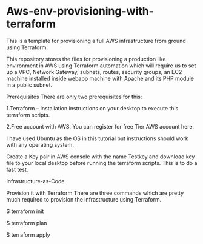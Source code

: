 # Aws-env-provisioning-with-terraform
This is a template for provisioning a full AWS infrastructure from ground using Terraform.

This repository stores the files for provisioning a production like environment in AWS using Terraform automation which will require us to set up a VPC, Network Gateway, subnets, routes, security groups, an EC2 machine installed inside webapp machine with Apache and its PHP module in a public subnet.


Prerequisites
There are only two prerequisites for this:

1.Terraform – Installation instructions on your desktop to execute this terraform scripts.

2.Free account with AWS. You can register for free Tier AWS account here.

I have used Ubuntu as the OS in this tutorial but instructions should work with any operating system.

Create a Key pair in AWS console with the name Testkey and download key file to your local desktop before running
the terraform scripts. This is to do a fast test.

Infrastructure-as-Code

Provision it with Terraform
There are three commands which are pretty much required to provision the infrastructure using Terraform.

$ terraform init 

$ terraform plan

$ terraform apply




